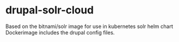 # drupal-solr-cloud
Based on the bitnami/solr image for use in kubernetes solr helm chart
Dockerimage includes the drupal config files. 
